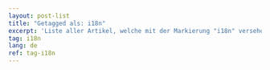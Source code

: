 ```yaml
---
layout: post-list
title: "Getagged als: i18n"
excerpt: 'Liste aller Artikel, welche mit der Markierung "i18n" versehen wurden.'  
tag: i18n
lang: de
ref: tag-i18n
---
```

